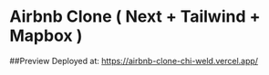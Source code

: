 # Airbnb Clone ( Next + Tailwind + Mapbox )

##Preview
Deployed at: https://airbnb-clone-chi-weld.vercel.app/
